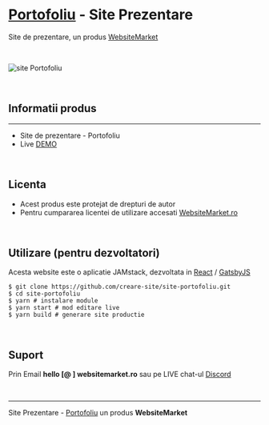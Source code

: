 # [Portofoliu](https://site-portofoliu.websitemarket.ro/) - Site Prezentare

Site de prezentare, un produs [WebsiteMarket](https://websitemarket.ro)

<br />

![site Portofoliu](https://raw.githubusercontent.com/creare-site/static/master/produse/creare-site-portofoliu2-intro.jpg)

<br />

## Informatii produs
---
 - Site de prezentare - Portofoliu
 - Live [DEMO](https://site-portofoliu.websitemarket.ro)
 
<br />

## Licenta

 - Acest produs este protejat de drepturi de autor
 - Pentru cumpararea licentei de utilizare accesati [WebsiteMarket.ro](https://websitemarket.ro) 

<br />

## Utilizare (pentru dezvoltatori)

Acesta website este o aplicatie JAMstack, dezvoltata in [React](https://reactjs.org/) / [GatsbyJS](https://www.gatsbyjs.org/)

```
$ git clone https://github.com/creare-site/site-portofoliu.git
$ cd site-portofoliu
$ yarn # instalare module
$ yarn start # mod editare live
$ yarn build # generare site productie
```

<br />

## Suport

Prin Email **hello [@ ] websitemarket.ro** sau pe LIVE chat-ul [Discord](https://discord.gg/MFRQmAk)

<br />

---
Site Prezentare - [Portofoliu](https://site-portofoliu.websitemarket.ro/) un produs **WebsiteMarket**
